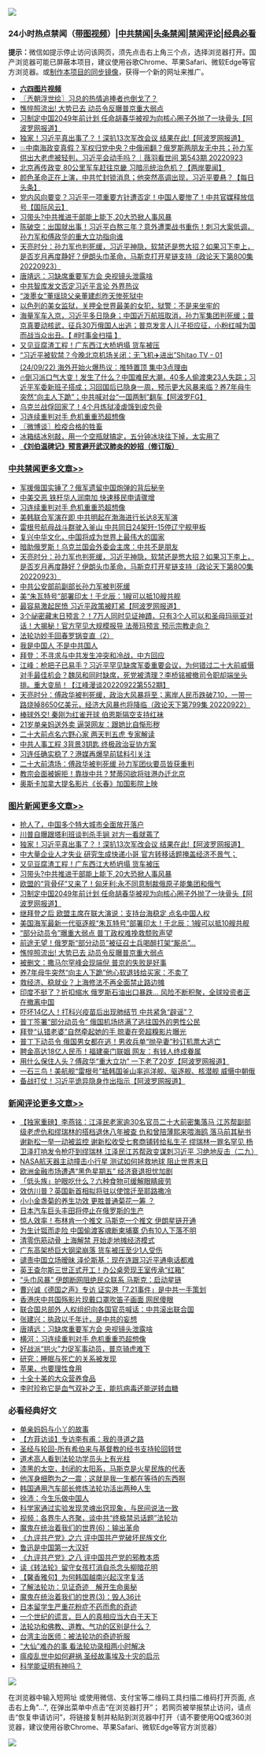 ![](https://raw.githubusercontent.com/jsvpn/jsproxy/dev/64photo/fqnews-qr.jpg)

<div id="tt">
<h3>24小时热点禁闻（<a href="https://aaa.v2dns.tk/?QAjUl=BgRp5UNKRn&T5Vk=fPVH&Q59Ab=WxGE" target="_blank">带图视频</a>）|<a href="#%E4%B8%AD%E5%85%B1%E7%A6%81%E9%97%BB%E6%9B%B4%E5%A4%9A%E6%96%87%E7%AB%A0">中共禁闻</a>|<a href="#%E5%9B%BE%E7%89%87%E6%96%B0%E9%97%BB%E6%9B%B4%E5%A4%9A%E6%96%87%E7%AB%A0">头条禁闻</a>|<a href="#%E6%96%B0%E9%97%BB%E8%AF%84%E8%AE%BA%E6%9B%B4%E5%A4%9A%E6%96%87%E7%AB%A0">禁闻评论|<a href="#%E5%BF%85%E7%9C%8B%E7%BB%8F%E5%85%B8%E5%A5%BD%E6%96%87">经典必看</a></h3>
<div><b>提示：</b>微信如提示停止访问该网页，须先点击右上角三个点，选择浏览器打开。国产浏览器可能已屏蔽本项目，建议使用谷歌Chrome、苹果Safari、微软Edge等官方浏览器。或<a href="%E5%88%B6%E4%BD%9Cgit%E7%A6%81%E9%97%BB%E9%95%9C%E5%83%8F.md">制作本项目的同步镜像</a>，获得一个新的网址来推广。</div>
<ul>
<li><b><a href="http://d2.v2rss.gq/64.mp4" target="_blank">六四图片视频</a></b></li>
<li><a href="/ssgc/20220924/1788677.md">〖兲朝浮世绘〗习总的热情追捧者也倒戈了？</a></li>
<li><a href="/topimagenews/20220924/1788655.md">憔悴照流出! 大势已去 动员令反曝普京重大弱点</a></li>
<li><a href="/topimagenews/20220924/1788777.md">习制定中国2049年前计划 任命胡春华被视为向核心圈子外抛了一块骨头【阿波罗网报道】</a></li>
<li><a href="/topimagenews/20220924/1788877.md">独家！习近平真出事了？！深扒13次军改会议 结果在此!【阿波罗网报道】</a></li>
<li><a href="/bannedvideo/20220924/1788746.md">💥中南海政变真假？军权归党中央？中俄闹翻？俄罗斯两朋友无中共；孙力军供出大老虎被轻判，习近平会动手吗？｜薇羽看世间 第543期 20220923</a></li>
<li><a href="/bannedvideo/20220924/1788850.md">北京再传政变 80公里军车赶往京畿 习暗示统治危机？【两岸要闻】</a></li>
<li><a href="/bannedvideo/20220924/1788649.md">颜色革命正在上演，中共忙封锁消息；他突然高调出现，习近平要悬？【每日头条】</a></li>
<li><a href="/bannedvideo/20220924/1788766.md">党内风向要变？习近平一项重要方针遭否定！中国人要惨了！中共官媒释放信号【国际风云】</a></li>
<li><a href="/topimagenews/20220924/1788793.md">习带头?中共推进干部能上能下,20大恐掀人事风暴</a></li>
<li><a href="/bannedvideo/20220924/1788861.md">陈破空：出国就出事！习近平白熬三年？意外遭栗战书重伤！刺习大案低调，孙力军和傅政华的重大立功指向谁</a></li>
<li><a href="/cbnews/20220924/1788701.md">天亮时分：孙力军也判死缓，习近平神隐，软禁还是憋大招？如果习下李上，是否岁月再度静好？伊朗头巾革命，马斯克打开星链支持（政论天下第800集 20220923）</a></li>
<li><a href="/comments/20220924/1788846.md">唐靖远：习缺席重要军方会 央视镜头泄露啥</a></li>
<li><a href="/comments/20220924/1788745.md">中共智库发文否定习近平言论 外界热议</a></li>
<li><a href="/weiquan/20220924/1788901.md">&#8220;泼墨女&#8221;董瑶琼父亲董建彪昨天惨死狱中</a></li>
<li><a href="/funmedia/20220924/1788780.md">以色列的美女监狱，关押全世界最美的女犯，狱警：不是来坐牢的</a></li>
<li><a href="/bannedvideo/20220924/1788879.md">海量军车入京，习近平多日隐身；中国近万航班取消，孙力军集团判死缓；普京真要动核武，征兵30万俄国人出逃；普京发言人儿子拒应征，小粉红喊为国而战当众出丑。【 #时事金扫描 】</a></li>
<li><a href="/topimagenews/20220924/1788826.md">又见豆腐渣工程！广东西江大桥坍塌 货车被压</a></li>
<li><a href="/bannedvideo/20220924/1788903.md">“习近平被软禁？今晚北京机场关闭：无飞机✈️进出”Shitao TV - 01 (24/09/22) 海外开始火爆热议：推特置顶 集中3点理由</a></li>
<li><a href="/bannedvideo/20220924/1788668.md">🔥倒习派口气大变！发生了什么？中国难民大潮，40多人偷渡柬23人失踪；习近平军委新班子搭成；习回国后已隐身一周，预示更大风暴来临？养7年母牛突然“向主人下跪”；中共喊对台“一国两制”翻车【阿波罗FG】</a></li>
<li><a href="/cnnews/20220924/1788838.md">乌克兰战俘回家了！4个月炼狱凌虐饿到皮包骨</a></li>
<li><a href="/cbnews/20220925/1788923.md">习连续重判对手 危机重重恐超想像</a></li>
<li><a href="/ssgc/20220924/1788666.md">〖微博谈〗检疫合格的牲畜</a></li>
<li><a href="/lifebaike/20220924/1788801.md">冰箱结冰别敲，用一个空瓶就搞定，五分钟冰块往下掉，太实用了</a></li>
<li><b><a href="/comments/20200207/1272816.md" target="_blank">《刘伯温碑记》预言避开武汉肺炎的妙招（修订版）</a></b></li>
</ul>
</div>

<div class="catlist">
<h3><a href="/cbnews/" target="_blank">中共禁闻</a><span><a href="/cbnews/" target="_blank" rel="nofollow">更多文章>></a></span></h3>
<ul>
<li><a href="/cbnews/20220925/1788961.md" target="_blank">军援俄国实锤了？俄军遗留中国炮弹的背后秘辛</a></li>
<li><a href="/cbnews/20220925/1788925.md" target="_blank">中美交恶 铁杆华人润南加 快速移民申请骤增</a></li>
<li><a href="/cbnews/20220925/1788923.md" target="_blank">习连续重判对手 危机重重恐超想像</a></li>
<li><a href="/cbnews/20220924/1788834.md" target="_blank">美韩联合军演在即 中共明起在渤海进行长达8天军演</a></li>
<li><a href="/cbnews/20220924/1788803.md" target="_blank">雷根号航母战斗群驶入釜山 中共同日24架歼-15停辽宁舰甲板</a></li>
<li><a href="/comments/20220924/485408.md" target="_blank">复兴中华文化，中国将成为世界上最伟大的国家</a></li>
<li><a href="/cbnews/20220924/1788778.md" target="_blank">暗助俄罗斯！乌克兰国会外委会主席：中共不是朋友</a></li>
<li><a href="/cbnews/20220924/1788701.md" target="_blank">天亮时分：孙力军也判死缓，习近平神隐，软禁还是憋大招？如果习下李上，是否岁月再度静好？伊朗头巾革命，马斯克打开星链支持（政论天下第800集 20220923）</a></li>
<li><a href="/cbnews/20220923/1788531.md" target="_blank">中共公安部前副部长孙力军被判死缓</a></li>
<li><a href="/cbnews/20220923/1788522.md" target="_blank">美“朱瓦特号”部署印太！于北辰：1艘可以抵10艘共舰</a></li>
<li><a href="/cbnews/20220923/1788467.md" target="_blank">最容易激起民愤 习近平政策被盯紧【阿波罗网报道】</a></li>
<li><a href="/comments/20220923/1788440.md" target="_blank">3个祕密藏末日预言？！7万人同时见证神蹟，只有3个人可以和圣母玛丽亚对话！大揭秘！官方罕见大规模报导 法蒂玛预言 预示宗教走向？</a></li>
<li><a href="/cbnews/20220923/1787974.md" target="_blank">法轮功妙手回春罗锅变直（2）</a></li>
<li><a href="/cbnews/20220923/1788340.md" target="_blank">我是中国人 不是中共国人</a></li>
<li><a href="/cbnews/20220923/1788302.md" target="_blank">拜登：不寻求与中共发生冲突和冷战，中方回应</a></li>
<li><a href="/cbnews/20220923/1788301.md" target="_blank">江峰：枪把子已易手？习近平罕见缺席军委重要会议，为何错过二十大前威慑对手最佳机会？魏凤和同时缺席，死党被清理？李桥铭被撤司令职却端坐头排。重大变局！【江峰漫谈20220922第552期】</a></li>
<li><a href="/cbnews/20220923/1788211.md" target="_blank">天亮时分：傅政华被判死缓，政治大风暴将至；离岸人民币跌破7.10，一带一路烧掉8650亿美元，经济大风暴也将降临（政论天下第799集 20220922）</a></li>
<li><a href="/cbnews/20220923/1788167.md" target="_blank">棒球外交! 秦刚为红雀开球 伯恩斯隔空支持红袜</a></li>
<li><a href="/cbnews/20220923/1788110.md" target="_blank">21岁单亲妈送外卖 逼哭网友：跟她比自惭形秽</a></li>
<li><a href="/cbnews/20220923/1788085.md" target="_blank">二十大前点名六野心家 两天判五虎 专家解读</a></li>
<li><a href="/cbnews/20220923/1788078.md" target="_blank">中共人事工程 3背景3钥匙 终极政治妥协方案</a></li>
<li><a href="/cbnews/20220923/1788077.md" target="_blank">习连任确实稳了？港媒再爆早前猛料引关注</a></li>
<li><a href="/cbnews/20220922/1788053.md" target="_blank">二十大前清场：傅政华被判死缓 孙力军团伙要员皆获重判</a></li>
<li><a href="/cbnews/20220922/1787955.md" target="_blank">教宗会面被婉拒！靠拢中共？梵蒂冈欲将驻港办迁北京</a></li>
<li><a href="/cbnews/20220922/1787945.md" target="_blank">奥斯卡加拿大提名影片《长春》加国影院上映</a></li>

</ul>
</div>
<div class="catlist">
<h3><a href="/topimagenews/" target="_blank">图片新闻</a><span><a href="/topimagenews/" target="_blank" rel="nofollow">更多文章>></a></span></h3>
<ul>
<li><a href="/topimagenews/20220925/1788960.md" target="_blank">抢人了，中国多个特大城市全面放开落户</a></li>
<li><a href="/topimagenews/20220925/1788946.md" target="_blank">川普自曝跟塔利班谈判杀手锏 对方一看就蔫了</a></li>
<li><a href="/topimagenews/20220924/1788877.md" target="_blank">独家！习近平真出事了？！深扒13次军改会议 结果在此!【阿波罗网报道】</a></li>
<li><a href="/topimagenews/20220924/1788859.md" target="_blank">中大量企业人才失业 研究生成快递小哥 官方转移话题掩盖经济不景气；</a></li>
<li><a href="/topimagenews/20220924/1788826.md" target="_blank">又见豆腐渣工程！广东西江大桥坍塌 货车被压</a></li>
<li><a href="/topimagenews/20220924/1788793.md" target="_blank">习带头?中共推进干部能上能下,20大恐掀人事风暴</a></li>
<li><a href="/topimagenews/20220924/1788791.md" target="_blank">欧盟的“背骨仔”又来了！匈牙利:永不同意制裁俄原子能集团和俄气</a></li>
<li><a href="/topimagenews/20220924/1788777.md" target="_blank">习制定中国2049年前计划 任命胡春华被视为向核心圈子外抛了一块骨头【阿波罗网报道】</a></li>
<li><a href="/topimagenews/20220924/1788761.md" target="_blank">继拜登之后 欧盟主席在联大演说：支持台海稳定 点名中国人权</a></li>
<li><a href="/topimagenews/20220924/1788749.md" target="_blank">美国海军最新一代驱逐舰“朱瓦特号”部署印太！于北辰：1艘可以抵10艘共舰</a></li>
<li><a href="/topimagenews/20220924/1788738.md" target="_blank">“部分动员令”曝重大弱点 普丁政权难挽救颓败声望</a></li>
<li><a href="/topimagenews/20220924/1788719.md" target="_blank">前途无望！俄罗斯“部分动员”被征召士兵喝醉打架“厮杀”…</a></li>
<li><a href="/topimagenews/20220924/1788655.md" target="_blank">憔悴照流出! 大势已去 动员令反曝普京重大弱点</a></li>
<li><a href="/topimagenews/20220924/1788621.md" target="_blank">被删文：撒马尔罕峰会现端倪 普京的失败是好事</a></li>
<li><a href="/topimagenews/20220924/1788560.md" target="_blank">养7年母牛突然“向主人下跪”他心软退钱给买家：不卖了</a></li>
<li><a href="/topimagenews/20220924/1788550.md" target="_blank">救经济、稳就业？上海修法不再全面禁止路边摊</a></li>
<li><a href="/topimagenews/20220923/1788445.md" target="_blank">印度不挺了？折扣缩水 俄罗斯石油出口暴跌… 风险不断积聚，全球投资者正在撤离中国</a></li>
<li><a href="/topimagenews/20220923/1788423.md" target="_blank">吓坏14亿人！打科兴疫苗后出现肺结节 中共紧急“辟谣”？</a></li>
<li><a href="/topimagenews/20220923/1788409.md" target="_blank">普丁签署“部分动员令” 俄国机场挤满了逃往国外的男性公民</a></li>
<li><a href="/topimagenews/20220923/1788402.md" target="_blank">拜登“认错老婆”自然牵起她的手 晾妻在旁超糗影片曝光</a></li>
<li><a href="/topimagenews/20220923/1788398.md" target="_blank">普丁下动员令 俄国男女都在逃！男收兵单“抛孕妻”秒订机票大逃亡</a></li>
<li><a href="/topimagenews/20220923/1788381.md" target="_blank">聘金高达18亿人民币！福建豪门联姻 网友：有钱人终成眷属</a></li>
<li><a href="/topimagenews/20220923/1788360.md" target="_blank">用什么保住人头？傅政华“重大立功” 一下老了20岁【阿波罗网报道】</a></li>
<li><a href="/topimagenews/20220923/1788357.md" target="_blank">一石三鸟！美航舰“雷根号”抵韩国釜山率巡洋舰、驱逐舰、核潜舰 威慑中朝俄</a></li>
<li><a href="/topimagenews/20220923/1788341.md" target="_blank">备战打仗！习近平诡异隐身作出指示【阿波罗网报道】</a></li>

</ul>
</div>
<div class="catlist">
<h3><a href="/comments/" target="_blank">新闻评论</a><span><a href="/comments/" target="_blank" rel="nofollow">更多文章>></a></span></h3>
<ul>
<li><a href="/comments/20220925/1788968.md" target="_blank">【独家重磅】李燕铭：江泽民老家逾30名官员二十大前密集落马 江苏帮副部级老虎仇和缪瑞林的搭档退休八年被查 仇和曾陪薄熙来喂海鸥 落马前其秘书谢新松一举一动被监控 谢新松收受七套商铺转给私生子 缪瑞林一罪名罕见 杨卫泽打响发令枪吓到缪瑞林 江泽民江苏帮政变谋刺习近平 习绝地反击（二九）</a></li>
<li><a href="/comments/20220925/1788967.md" target="_blank">NASA航天器主动撞击小行星 测试如何拯救地球 阻止世界末日</a></li>
<li><a href="/comments/20220925/1788959.md" target="_blank">欧洲金融市场遭遇“黑色星期五” 经济衰退担忧加剧</a></li>
<li><a href="/comments/20220925/1788955.md" target="_blank">「低头族」护眼吃什么？六种食物可缓解眼睛疲劳</a></li>
<li><a href="/comments/20220925/1788941.md" target="_blank">效仿川普？英国新首相拟将驻以使馆迁至耶路撒冷</a></li>
<li><a href="/comments/20220925/1788938.md" target="_blank">小小金盏菊的养生功效 更胜普通菊花一筹 ？</a></li>
<li><a href="/comments/20220925/1788932.md" target="_blank">日本汽车巨头丰田将停止在俄罗斯的生产</a></li>
<li><a href="/comments/20220924/1788909.md" target="_blank">惊人效率！布林肯一个推文 马斯克一个推文 伊朗星链开通</a></li>
<li><a href="/comments/20220924/1788908.md" target="_blank">为生计铤而走险 中国偷渡客魂断柬埔寨 仍有10人下落不明</a></li>
<li><a href="/comments/20220924/1788896.md" target="_blank">清零伤筋动骨 上海解禁 开始走地摊经济模式</a></li>
<li><a href="/comments/20220924/1788884.md" target="_blank">广东高架桥巨大钢梁崩落 货车被压至少1人受伤</a></li>
<li><a href="/comments/20220924/1788883.md" target="_blank">谴责中国立场暧昧 泽伦斯基：现在连跟习近平通电话都难</a></li>
<li><a href="/comments/20220924/1788882.md" target="_blank">英王查尔斯三世正式开工！办公桌旁现王室传承“红箱”</a></li>
<li><a href="/comments/20220924/1788881.md" target="_blank">“头巾风暴” 伊朗断网阻绝民众联系 马斯克：启动星链</a></li>
<li><a href="/comments/20220924/1788875.md" target="_blank">曹兴诚《德国之声》专访 证实港「7.21事件」是中共一手策划</a></li>
<li><a href="/comments/20220924/1788869.md" target="_blank">香港庆中共国殇影片现戴口罩吹笛子画面 网民傻眼</a></li>
<li><a href="/comments/20220924/1788868.md" target="_blank">联合国总部外 人权组织向各国官员喊话：中共滚出联合国</a></li>
<li><a href="/comments/20220924/1788854.md" target="_blank">张建兴：执政以千年计，是中共的妄想</a></li>
<li><a href="/comments/20220924/1788846.md" target="_blank">唐靖远：习缺席重要军方会 央视镜头泄露啥</a></li>
<li><a href="/comments/20220924/1788837.md" target="_blank">横河：习连续重判对手 危机重重恐超想像</a></li>
<li><a href="/comments/20220924/1788836.md" target="_blank">好战派“拱火”力促军事动员，普京骑虎难下</a></li>
<li><a href="/comments/20220924/1788814.md" target="_blank">研究：睡眠与死亡的关系被发现</a></li>
<li><a href="/comments/20220924/1788813.md" target="_blank">苹果，也要理性食用</a></li>
<li><a href="/comments/20220924/1788812.md" target="_blank">十全十美的大众营养食品</a></li>
<li><a href="/comments/20220924/1788811.md" target="_blank">李时珍称它是血气双补之王，能抗病毒还能逆转血糖</a></li>

</ul>
</div>

<div class="catlist">
<h3>必看经典好文</h3>
<ul>
<li><a href="/cbnews/20210518/1548912.md" target="_blank">单亲妈妈与小丫的故事</a></li>
<li><a href="/comments/20210804/1600181.md" target="_blank">【方菲访谈】专访李有甫：我的寻道之路</a></li>
<li><a href="/comments/20220503/1727836.md" target="_blank">圣经与轮回-所有希伯来与基督教的经书支持轮回转世</a></li>
<li><a href="/comments/20200227/1284657.md" target="_blank">道术高人看到法轮功学员头上有光柱</a></li>
<li><a href="/cbnews/20211017/1639766.md" target="_blank">漆黑的太空，封闭的太阳系，马斯克是火星民族的代表</a></li>
<li><a href="/topimagenews/20210219/1489990.md" target="_blank">他浑身细胞为之一震：这就是我一生都在等待的东西啊</a></li>
<li><a href="/cbnews/20220922/1787482.md" target="_blank">韩国通用汽车部长修炼法轮功活出两种人生</a></li>
<li><a href="/renquan/minyun/20200819/1391988.md" target="_blank">徐沛：今生乐做中国人</a></li>
<li><a href="/comments/20200921/1400587.md" target="_blank">科学家通过实验发现灵魂出窍现象，与民间说法一致</a></li>
<li><a href="/comments/20220514/1732752.md" target="_blank">视频：各界牛人齐聚，谈中共“终极禁忌话题”法轮功</a></li>
<li><a href="/topimagenews/20180524/947358.md" target="_blank">魔鬼在统治着我们的世界(6)：输出革命</a></li>
<li><a href="/bookonline/20131116/201050.md" target="_blank">《九评共产党》之六 评中国共产党破坏民族文化</a></li>
<li><a href="/cnnews/20210213/1486568.md" target="_blank">鲁迅是中国第一大汉奸</a></li>
<li><a href="/bookonline/20131116/201047.md" target="_blank">《九评共产党》之八 评中国共产党的邪教本质</a></li>
<li><a href="/comments/20190512/1127015.md" target="_blank">读《转法轮》留守女孩打消自杀念头柳暗花明</a></li>
<li><a href="/bannedvideo/20210301/1495767.md" target="_blank">【馨香雅句】为何韩国越南兴起汉字复活</a></li>
<li><a href="/comments/20200307/1289968.md" target="_blank">了解法轮功：见证奇迹　解开生命奥秘</a></li>
<li><a href="/topimagenews/20180521/945342.md" target="_blank">魔鬼在统治着我们的世界(3)：毁人36计</a></li>
<li><a href="/comments/20210324/1511732.md" target="_blank">日本留学生严重花粉症不药而愈的奇迹</a></li>
<li><a href="/comments/20200621/1348067.md" target="_blank">一个世纪的谎言，巨人的真相应当大白于天下</a></li>
<li><a href="/comments/20220329/1711172.md" target="_blank">法轮功和佛教、道教、气功的区别是什么？</a></li>
<li><a href="/comments/20200801/1373219.md" target="_blank">台湾主治医师：被法轮功的奇迹折服</a></li>
<li><a href="/cbnews/20210428/1535533.md" target="_blank">“大仙”难办的事  看法轮功录相两小时解决</a></li>
<li><a href="/comments/20200618/1346823.md" target="_blank">瘟疫乱世中如何避祸 圣经故事埃及十灾的启示</a></li>
<li><a href="/comments/20220112/1678403.md" target="_blank">科学能证明有神吗？</a></li>

</ul>
</div>

![](https://raw.githubusercontent.com/jsvpn/jsproxy/dev/64photo/fqnews-qr.jpg)

在浏览器中输入短网址 或使用微信、支付宝等二维码工具扫描二维码打开页面, 点击右上角"...", 在弹出菜单中点击“在浏览器打开”； 若网页被举报禁止访问，请点击“恢复申请访问”，将链接复制并粘贴到浏览器中打开（请不要使用QQ或360浏览器，建议使用谷歌Chrome、苹果Safari、微软Edge等官方浏览器）

![](https://raw.githubusercontent.com/jsvpn/jsproxy/dev/64photo/wx.jpg)